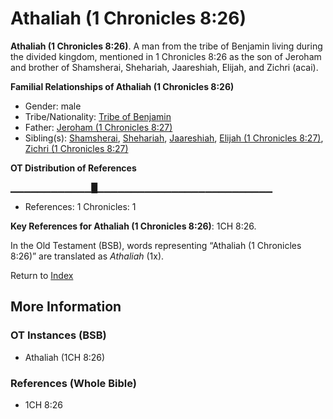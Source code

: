 # Athaliah (1 Chronicles 8:26)
**Athaliah (1 Chronicles 8:26)**. 
A man from the tribe of Benjamin living during the divided kingdom, mentioned in 1 Chronicles 8:26 as the son of Jeroham and brother of Shamsherai, Shehariah, Jaareshiah, Elijah, and Zichri (acai). 




**Familial Relationships of Athaliah (1 Chronicles 8:26)**


* Gender: male
* Tribe/Nationality: [Tribe of Benjamin](../../../groups/md/acai/Benjamin.md)
* Father: [Jeroham (1 Chronicles 8:27)](Jeroham.2.md)
* Sibling(s): [Shamsherai](Shamsherai.md), [Shehariah](Shehariah.md), [Jaareshiah](Jaareshiah.md), [Elijah (1 Chronicles 8:27)](Elijah.2.md), [Zichri (1 Chronicles 8:27)](Zichri.4.md)


**OT Distribution of References**

▁▁▁▁▁▁▁▁▁▁▁▁█▁▁▁▁▁▁▁▁▁▁▁▁▁▁▁▁▁▁▁▁▁▁▁▁▁▁
* References: 1 Chronicles: 1



**Key References for Athaliah (1 Chronicles 8:26)**: 
1CH 8:26. 


In the Old Testament (BSB), words representing “Athaliah (1 Chronicles 8:26)” are translated as 
*Athaliah* (1x). 




Return to [Index](00-Index.md)

## More Information

### OT Instances (BSB)

* Athaliah (1CH 8:26)



### References (Whole Bible)

* 1CH 8:26



